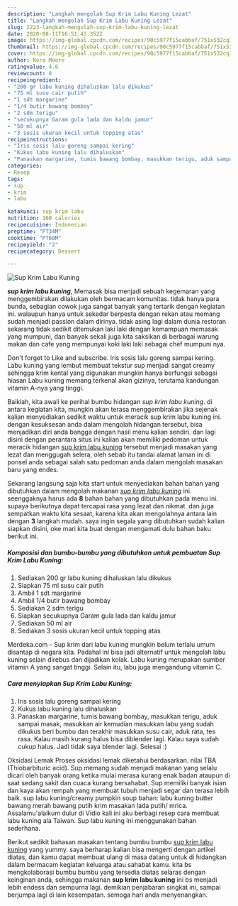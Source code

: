 ```yaml
---
description: "Langkah mengolah Sup Krim Labu Kuning Lezat"
title: "Langkah mengolah Sup Krim Labu Kuning Lezat"
slug: 2223-langkah-mengolah-sup-krim-labu-kuning-lezat
date: 2020-08-11T16:51:43.352Z
image: https://img-global.cpcdn.com/recipes/90c5977f15cabbaf/751x532cq70/sup-krim-labu-kuning-foto-resep-utama.jpg
thumbnail: https://img-global.cpcdn.com/recipes/90c5977f15cabbaf/751x532cq70/sup-krim-labu-kuning-foto-resep-utama.jpg
cover: https://img-global.cpcdn.com/recipes/90c5977f15cabbaf/751x532cq70/sup-krim-labu-kuning-foto-resep-utama.jpg
author: Nora Moore
ratingvalue: 4.6
reviewcount: 8
recipeingredient:
- "200 gr labu kuning dihaluskan lalu dikukus"
- "75 ml susu cair putih"
- "1 sdt margarine"
- "1/4 butir bawang bombay"
- "2 sdm terigu"
- "secukupnya Garam gula lada dan kaldu jamur"
- "50 ml air"
- "3 sosis ukuran kecil untuk topping atas"
recipeinstructions:
- "Iris sosis lalu goreng sampai kering"
- "Kukus labu kuning lalu dihaluskan"
- "Panaskan margarine, tumis bawang bombay, masukkan terigu, aduk sampai masak, masukkan air kemudian masukkan labu yang sudah dikukus beri bumbu dan terakhir masukkan susu cair, aduk rata, tes rasa. Kalau masih kurang halus bisa diblender lagi. Kalau saya sudah cukup halus. Jadi tidak saya blender lagi. Selesai :)"
categories:
- Resep
tags:
- sup
- krim
- labu

katakunci: sup krim labu 
nutrition: 160 calories
recipecuisine: Indonesian
preptime: "PT34M"
cooktime: "PT60M"
recipeyield: "2"
recipecategory: Dessert

---
```



![Sup Krim Labu Kuning](https://img-global.cpcdn.com/recipes/90c5977f15cabbaf/751x532cq70/sup-krim-labu-kuning-foto-resep-utama.jpg)

<b><i>sup krim labu kuning</i></b>, Memasak bisa menjadi sebuah kegemaran yang menggembirakan dilakukan oleh bermacam komunitas. tidak hanya para bunda, sebagian cowok juga sangat banyak yang tertarik dengan kegiatan ini. walaupun hanya untuk sekedar berpesta dengan rekan atau memang sudah menjadi passion dalam dirinya. tidak asing lagi dalam dunia restoran sekarang tidak sedikit ditemukan laki laki dengan kemampuan memasak yang mumpuni, dan banyak sekali juga kita saksikan di berbagai warung makan dan cafe yang mempunyai koki laki laki sebagai chef mumpuni nya.

Don&#39;t forget to Like and subscribe. Iris sosis lalu goreng sampai kering. Labu kuning yang lembut membuat tekstur sup menjadi sangat creamy sehingga krim kental yang digunakan mungkin hanya berfungsi sebagai hiasan Labu kuning memang terkenal akan gizinya, terutama kandungan vitamin A-nya yang tinggi.

Baiklah, kita awali ke perihal bumbu hidangan <i>sup krim labu kuning</i>. di antara kegiatan kita, mungkin akan terasa menggembirakan jika sejenak kalian menyediakan sedikit waktu untuk meracik sup krim labu kuning ini. dengan kesuksesan anda dalam mengolah hidangan tersebut, bisa menjadikan diri anda bangga dengan hasil menu kalian sendiri. dan lagi disini dengan perantara situs ini kalian akan memiliki pedoman untuk meracik hidangan <u>sup krim labu kuning</u> tersebut menjadi masakan yang lezat dan menggugah selera, oleh sebab itu tandai alamat laman ini di ponsel anda sebagai salah satu pedoman anda dalam mengolah masakan baru yang endes.


Sekarang langsung saja kita start untuk menyediakan bahan bahan yang dibutuhkan dalam mengolah makanan <u><i>sup krim labu kuning</i></u> ini. seenggaknya harus ada <b>8</b> bahan bahan yang dibutuhkan pada menu ini. supaya berikutnya dapat tercapai rasa yang lezat dan nikmat. dan juga sempatkan waktu kita sesaat, karena kita akan mengolahnya antara lain dengan <b>3</b> langkah mudah. saya ingin segala yang dibutuhkan sudah kalian siapkan disini, oke mari kita buat dengan mengamati dulu bahan baku berikut ini.

<!--inarticleads1-->

##### Komposisi dan bumbu-bumbu yang dibutuhkan untuk pembuatan Sup Krim Labu Kuning:

1. Sediakan 200 gr labu kuning dihaluskan lalu dikukus
1. Siapkan 75 ml susu cair putih
1. Ambil 1 sdt margarine
1. Ambil 1/4 butir bawang bombay
1. Sediakan 2 sdm terigu
1. Siapkan secukupnya Garam gula lada dan kaldu jamur
1. Sediakan 50 ml air
1. Sediakan 3 sosis ukuran kecil untuk topping atas


Merdeka.com - Sup krim dari labu kuning mungkin belum terlalu umum disantap di negara kita. Padahal ini bisa jadi alternatif untuk mengolah labu kuning selain direbus dan dijadikan kolak. Labu kuning merupakan sumber vitamin A yang sangat tinggi. Selain itu, labu juga mengandung vitamin C. 

<!--inarticleads2-->

##### Cara menyiapkan Sup Krim Labu Kuning:

1. Iris sosis lalu goreng sampai kering
1. Kukus labu kuning lalu dihaluskan
1. Panaskan margarine, tumis bawang bombay, masukkan terigu, aduk sampai masak, masukkan air kemudian masukkan labu yang sudah dikukus beri bumbu dan terakhir masukkan susu cair, aduk rata, tes rasa. Kalau masih kurang halus bisa diblender lagi. Kalau saya sudah cukup halus. Jadi tidak saya blender lagi. Selesai :)


Oksidasi Lemak Proses oksidasi lemak diketahui berdasarkan. nilai TBA (Thiobarbituric acid). Sup memang sudah menjadi makanan yang selalu dicari oleh banyak orang ketika mulai merasa kurang enak badan ataupun di saat sedang sakit dan cuaca kurang bersahabat. Sup memiliki banyak isian dan kaya akan rempah yang membuat tubuh menjadi segar dan terasa lebih baik. sup labu kuning/creamy pumpkin soup bahan: labu kuning butter bawang merah bawang putih krim masakan lada putih/ mrica. Assalamu&#39;alaikum dulur di Vidio kali ini aku berbagi resep cara membuat labu kuning ala Taiwan. Sup labu kuning ini menggunakan bahan sederhana. 

Berikut sedikit bahasan masakan tentang bumbu bumbu <u>sup krim labu kuning</u> yang yummy. saya berharap kalian bisa mengerti dengan artikel diatas, dan kamu dapat membuat ulang di masa datang untuk di hidangkan dalam bermacam kegiatan keluarga atau sahabat kamu. kita bs mengkolaborasi bumbu bumbu yang tersedia diatas selaras dengan keinginan anda, sehingga makanan <b>sup krim labu kuning</b> ini bs menjadi lebih endess dan sempurna lagi. demikian penjabaran singkat ini, sampai berjumpa lagi di lain kesempatan. semoga hari anda menyenangkan.

